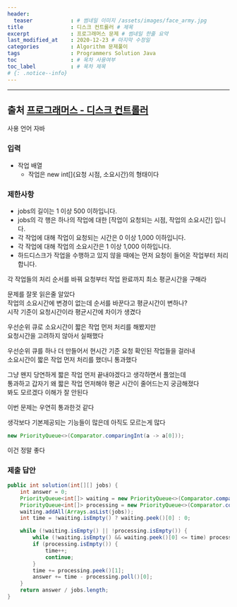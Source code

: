 ```yaml
---
header:
  teaser            : # 썸네일 이미지 /assets/images/face_army.jpg
title               : 디스크 컨트롤러 # 제목
excerpt             : 프로그래머스 문제 # 썸네일 한줄 요약
last_modified_at    : 2020-12-23 # 마지막 수정일
categories          : Algorithm 문제풀이
tags                : Programmers Solution Java
toc                 : # 목차 사용여부
toc_label           : # 목차 제목
# {: .notice--info}
---
```


---
## 출처 [프로그래머스 - 디스크 컨트롤러](https://programmers.co.kr/learn/courses/30/lessons/42627)

사용 언어 자바

### 입력

- 작업 배열
  - 작업은 new int[]{요청 시점, 소요시간}의 형태이다

### 제한사항

- jobs의 길이는 1 이상 500 이하입니다.
- jobs의 각 행은 하나의 작업에 대한 [작업이 요청되는 시점, 작업의 소요시간] 입니다.
- 각 작업에 대해 작업이 요청되는 시간은 0 이상 1,000 이하입니다.
- 각 작업에 대해 작업의 소요시간은 1 이상 1,000 이하입니다.
- 하드디스크가 작업을 수행하고 있지 않을 때에는 먼저 요청이 들어온 작업부터 처리합니다.

각 작업들의 처리 순서를 바꿔 요청부터 작업 완료까지 최소 평균시간을 구해라  

문제를 잘못 읽은줄 알았다  
작업의 소요시간에 변경이 없는데 순서를 바꾼다고 평균시간이 변하나?  
시작 기준이 요청시간이라 평균시간에 차이가 생겼다  

우선순위 큐로 소요시간이 짧은 작업 먼저 처리를 해봤지만  
요청시간을 고려하지 않아서 실패했다  

우선순위 큐를 하나 더 만들어서 현시간 기준 요청 확인된 작업들을 걸러내  
소요시간이 짧은 작업 먼저 처리를 했더니 통과했다

그냥 왠지 당연하게 짧은 작업 먼저 끝내야겠다고 생각하면서 풀었는데  
통과하고 갑자기 왜 짧은 작업 먼저해야 평균 시간이 줄어드는지 궁금해졌다  
봐도 모르겠다 이해가 잘 안된다  

이번 문제는 우연히 통과한것 같다  


생각보다 기본제공되는 기능들이 많은데 아직도 모르는게 많다  

```java
new PriorityQueue<>(Comparator.comparingInt(a -> a[0]));
```

이건 정말 좋다  

### 제출 답안
```java
public int solution(int[][] jobs) {
    int answer = 0;
    PriorityQueue<int[]> waiting = new PriorityQueue<>(Comparator.comparingInt(a -> a[0]));
    PriorityQueue<int[]> processing = new PriorityQueue<>(Comparator.comparingInt(a -> a[1]));
    waiting.addAll(Arrays.asList(jobs));
    int time = !waiting.isEmpty() ? waiting.peek()[0] : 0;

    while (!waiting.isEmpty() || !processing.isEmpty()) {
        while (!waiting.isEmpty() && waiting.peek()[0] <= time) processing.add(waiting.poll());
        if (processing.isEmpty()) {
            time++;
            continue;
        }
        time += processing.peek()[1];
        answer += time - processing.poll()[0];
    }
    return answer / jobs.length;
}
```